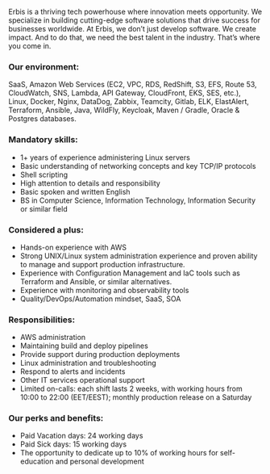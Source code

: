 Erbis is a thriving tech powerhouse where innovation meets opportunity. We
specialize in building cutting-edge software solutions that drive success for
businesses worldwide. At Erbis, we don’t just develop software. We create
impact. And to do that, we need the best talent in the industry. That’s where
you come in.

### **Our environment:**

SaaS, Amazon Web Services (EC2, VPC, RDS, RedShift, S3, EFS, Route 53,
CloudWatch, SNS, Lambda, API Gateway, CloudFront, EKS, SES, etc.), Linux,
Docker, Nginx, DataDog, Zabbix, Teamcity, Gitlab, ELK, ElastAlert, Terraform,
Ansible, Java, WildFly, Keycloak, Maven / Gradle, Oracle & Postgres databases.

### **Mandatory skills:**

  * 1+ years of experience administering Linux servers
  * Basic understanding of networking concepts and key TCP/IP protocols
  * Shell scripting
  * High attention to details and responsibility
  * Basic spoken and written English
  * BS in Computer Science, Information Technology, Information Security or similar field

### **Considered a plus:**

  * Hands-on experience with AWS
  * Strong UNIX/Linux system administration experience and proven ability to manage and support production infrastructure.
  * Experience with Configuration Management and IaC tools such as Terraform and Ansible, or similar alternatives.
  * Experience with monitoring and observability tools
  * Quality/DevOps/Automation mindset, SaaS, SOA

### **Responsibilities:**

  * AWS administration
  * Maintaining build and deploy pipelines
  * Provide support during production deployments
  * Linux administration and troubleshooting
  * Respond to alerts and incidents
  * Other IT services operational support
  * Limited on-calls: each shift lasts 2 weeks, with working hours from 10:00 to 22:00 (EET/EEST); monthly production release on a Saturday

### **Our perks and benefits:**

  * Paid Vacation days: 24 working days
  * Paid Sick days: 15 working days
  * The opportunity to dedicate up to 10% of working hours for self-education and personal development